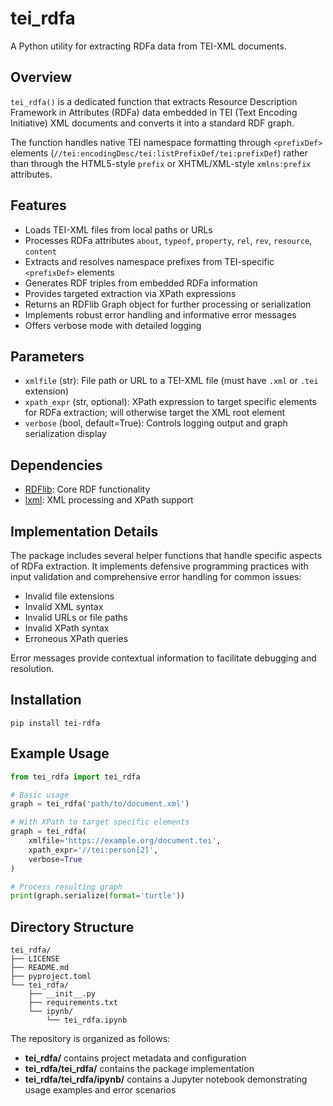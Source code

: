 # tei_rdfa

A Python utility for extracting RDFa data from TEI-XML documents.

## Overview

`tei_rdfa()` is a dedicated function that extracts Resource Description Framework in Attributes (RDFa) data embedded in TEI (Text Encoding Initiative) XML documents and converts it into a standard RDF graph.

The function handles native TEI namespace formatting through `<prefixDef>` elements (`//tei:encodingDesc/tei:listPrefixDef/tei:prefixDef`) rather than through the HTML5-style `prefix` or XHTML/XML-style `xmlns:prefix` attributes.

## Features

- Loads TEI-XML files from local paths or URLs
- Processes RDFa attributes `about`, `typeof`, `property`, `rel`, `rev`, `resource`, `content`
- Extracts and resolves namespace prefixes from TEI-specific `<prefixDef>` elements
- Generates RDF triples from embedded RDFa information
- Provides targeted extraction via XPath expressions
- Returns an RDFlib Graph object for further processing or serialization
- Implements robust error handling and informative error messages
- Offers verbose mode with detailed logging

## Parameters

- `xmlfile` (str): File path or URL to a TEI-XML file (must have `.xml` or `.tei` extension)
- `xpath_expr` (str, optional): XPath expression to target specific elements for RDFa extraction; will otherwise target the XML root element
- `verbose` (bool, default=True): Controls logging output and graph serialization display

## Dependencies

- [RDFlib](https://rdflib.readthedocs.io): Core RDF functionality
- [lxml](https://lxml.de/): XML processing and XPath support

## Implementation Details

The package includes several helper functions that handle specific aspects of RDFa extraction. It implements defensive programming practices with input validation and comprehensive error handling for common issues:

- Invalid file extensions
- Invalid XML syntax
- Invalid URLs or file paths
- Invalid XPath syntax
- Erroneous XPath queries

Error messages provide contextual information to facilitate debugging and resolution.

## Installation

`pip install tei-rdfa`

## Example Usage

```python
from tei_rdfa import tei_rdfa

# Basic usage
graph = tei_rdfa('path/to/document.xml')

# With XPath to target specific elements
graph = tei_rdfa(
    xmlfile='https://example.org/document.tei',
    xpath_expr='//tei:person[2]',
    verbose=True
)

# Process resulting graph
print(graph.serialize(format='turtle'))
```

## Directory Structure

```
tei_rdfa/
├── LICENSE
├── README.md
├── pyproject.toml
└── tei_rdfa/
    ├── __init__.py
    ├── requirements.txt
    └── ipynb/
        └── tei_rdfa.ipynb
```
The repository is organized as follows:

- **tei_rdfa/** contains project metadata and configuration
- **tei_rdfa/tei_rdfa/** contains the package implementation
- **tei_rdfa/tei_rdfa/ipynb/** contains a Jupyter notebook demonstrating usage examples and error scenarios
